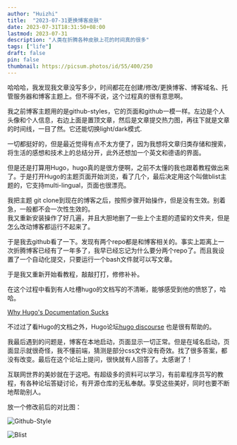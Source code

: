 ```yaml
---
author: "Huizhi"
title:  "2023-07-31更换博客皮肤" 
date: 2023-07-31T18:31:50+08:00 
lastmod: 2023-07-31
description: "人类在折腾各种皮肤上花的时间真的很多"
tags: ["life"]
draft: false
pin: false
thumbnail: https://picsum.photos/id/55/400/250
---
```


哈哈哈，我发现我文章没写多少，时间都花在创建/修改/更换博客、博客域名、托管服务器和博客主题上。但不得不说，这个过程真的很有意思啊。

我之前博客主题用的是github-styles，它的页面和github一模一样。左边是个人头像和个人信息，右边上面是置顶文章，然后是文章提交热力图，再往下就是文章的时间线，一目了然。它还能切换light/dark模式.


一切都挺好的，但是最近觉得有点不太方便了，因为我想将文章归类存储和搜索，将生活的感想和技术上的总结分开，此外还想加一个英文和德语的界面。

但是还是打算用Hugo，hugo真的是很方便啊，之前不太懂的我也跟着教程做出来了。于是打开Hugo的主题页面开始浏览，看了几个，最后决定用这个叫做blist主题的，它支持multi-lingual，页面也很漂亮。

我把主题 git clone到现在的博客之后，按照步骤开始操作，但是没有生效。别着急，一般都不会一次性生效的。  
我又重新安装操作了好几遍，并且大胆地删了一些上个主题的遗留的文件夹，但是怎么改动博客都运行不起来了。

于是我去github看了一下。发现有两个repo都是和博客相关的。事实上距离上一次折腾博客已经有了一年多了，我早已经忘记为什么要分两个repo了。而且我设置了一个自动化提交，只要运行一个bash文件就可以写文章。

于是我又重新开始看教程，敲敲打打，修修补补。

在这个过程中看到有人吐槽hugo的文档写的不清晰，能够感受到他的愤怒了，哈哈。

[Why Hugo's Documentation Sucks](https://sagar.se/blog/hugo-documentation/)


不过过了看Hugo的文档之外，Hugo论坛[hugo discourse](https://discourse.gohugo.io/) 也是很有帮助的。

我最后遇到的问题是，博客在本地启动，页面显示一切正常。但是在域名启动，页面显示就很奇怪，我不懂前端，猜测是部分css文件没有奇效。找了很多答案，都没有改变。最后在这个论坛上提问，很快就有人回答了。太感谢了！

互联网世界的美妙就在于这吧。有超级多的资料可以学习，有前辈程序员写的教程，有各种论坛答疑讨论，有开源仓库的无私奉献。享受这些美好，同时也要不断地帮助别人。

放一个修改前后的对比图：


![Github-Style](/img/20230731/github_styles_display.jpeg)


![Blist](/img/20230731/blist_english.jpeg)

